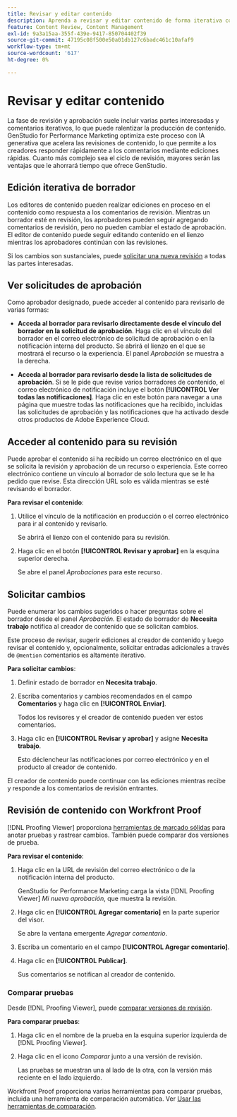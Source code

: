 ```yaml
---
title: Revisar y editar contenido
description: Aprenda a revisar y editar contenido de forma iterativa con Adobe GenStudio for Performance Marketing.
feature: Content Review, Content Management
exl-id: 9a3a15aa-355f-439e-9417-850704402f39
source-git-commit: 47195c08f500e50a01db127c6badc461c10afaf9
workflow-type: tm+mt
source-wordcount: '617'
ht-degree: 0%

---
```


# Revisar y editar contenido

La fase de revisión y aprobación suele incluir varias partes interesadas y comentarios iterativos, lo que puede ralentizar la producción de contenido. GenStudio for Performance Marketing optimiza este proceso con IA generativa que acelera las revisiones de contenido, lo que permite a los creadores responder rápidamente a los comentarios mediante ediciones rápidas. Cuanto más complejo sea el ciclo de revisión, mayores serán las ventajas que le ahorrará tiempo que ofrece GenStudio.

## Edición iterativa de borrador

Los editores de contenido pueden realizar ediciones en proceso en el contenido como respuesta a los comentarios de revisión. Mientras un borrador esté en revisión, los aprobadores pueden seguir agregando comentarios de revisión, pero no pueden cambiar el estado de aprobación. El editor de contenido puede seguir editando contenido en el lienzo mientras los aprobadores continúan con las revisiones.

Si los cambios son sustanciales, puede [solicitar una nueva revisión](/help/user-guide/approvals/request-review.md#request-new-approval) a todas las partes interesadas.

## Ver solicitudes de aprobación

Como aprobador designado, puede acceder al contenido para revisarlo de varias formas:

* **Acceda al borrador para revisarlo directamente desde el vínculo del borrador en la solicitud de aprobación**. Haga clic en el vínculo del borrador en el correo electrónico de solicitud de aprobación o en la notificación interna del producto. Se abrirá el lienzo en el que se mostrará el recurso o la experiencia. El panel _Aprobación_ se muestra a la derecha.

* **Acceda al borrador para revisarlo desde la lista de solicitudes de aprobación**. Si se le pide que revise varios borradores de contenido, el correo electrónico de notificación incluye el botón **[!UICONTROL Ver todas las notificaciones]**. Haga clic en este botón para navegar a una página que muestre todas las notificaciones que ha recibido, incluidas las solicitudes de aprobación y las notificaciones que ha activado desde otros productos de Adobe Experience Cloud.

## Acceder al contenido para su revisión

Puede aprobar el contenido si ha recibido un correo electrónico en el que se solicita la revisión y aprobación de un recurso o experiencia. Este correo electrónico contiene un vínculo al borrador de solo lectura que se le ha pedido que revise. Esta dirección URL solo es válida mientras se esté revisando el borrador.

**Para revisar el contenido**:

1. Utilice el vínculo de la notificación en producción o el correo electrónico para ir al contenido y revisarlo.

   Se abrirá el lienzo con el contenido para su revisión.

1. Haga clic en el botón **[!UICONTROL Revisar y aprobar]** en la esquina superior derecha.

   Se abre el panel _Aprobaciones_ para este recurso.

## Solicitar cambios

Puede enumerar los cambios sugeridos o hacer preguntas sobre el borrador desde el panel _Aprobación_. El estado de borrador de **Necesita trabajo** notifica al creador de contenido que se solicitan cambios.

Este proceso de revisar, sugerir ediciones al creador de contenido y luego revisar el contenido y, opcionalmente, solicitar entradas adicionales a través de `@mention` comentarios es altamente iterativo.

**Para solicitar cambios**:

1. Definir estado de borrador en **Necesita trabajo**.

1. Escriba comentarios y cambios recomendados en el campo **Comentarios** y haga clic en **[!UICONTROL Enviar]**.

   Todos los revisores y el creador de contenido pueden ver estos comentarios.

1. Haga clic en **[!UICONTROL Revisar y aprobar]** y asigne **Necesita trabajo**.

   Esto déclencheur las notificaciones por correo electrónico y en el producto al creador de contenido.

El creador de contenido puede continuar con las ediciones mientras recibe y responde a los comentarios de revisión entrantes.

## Revisión de contenido con Workfront Proof

[!DNL Proofing Viewer] proporciona [herramientas de marcado sólidas](https://experienceleague.adobe.com/es/docs/workfront/using/review-and-approve-work/proofing/review-proofs-in-workfront/comment-on-a-proof/comment-on-proof-1) para anotar pruebas y rastrear cambios. También puede comparar dos versiones de prueba.

**Para revisar el contenido**:

1. Haga clic en la URL de revisión del correo electrónico o de la notificación interna del producto.

   GenStudio for Performance Marketing carga la vista [!DNL Proofing Viewer] _Mi nueva aprobación_, que muestra la revisión.

1. Haga clic en **[!UICONTROL Agregar comentario]** en la parte superior del visor.

   Se abre la ventana emergente _Agregar comentario_.

1. Escriba un comentario en el campo **[!UICONTROL Agregar comentario]**.

1. Haga clic en **[!UICONTROL Publicar]**.

   Sus comentarios se notifican al creador de contenido.

### Comparar pruebas

Desde [!DNL Proofing Viewer], puede [comparar versiones de revisión](https://experienceleague.adobe.com/es/docs/workfront/using/workfront-proof/work-with-proofs-in-wf-proof/review-proofs-web-proofing-viewer/compare-proofs).

**Para comparar pruebas**:

1. Haga clic en el nombre de la prueba en la esquina superior izquierda de [!DNL Proofing Viewer].

1. Haga clic en el icono _Comparar_ junto a una versión de revisión.

   Las pruebas se muestran una al lado de la otra, con la versión más reciente en el lado izquierdo.

Workfront Proof proporciona varias herramientas para comparar pruebas, incluida una herramienta de comparación automática. Ver [Usar las herramientas de comparación](https://experienceleague.adobe.com/es/docs/workfront/using/workfront-proof/work-with-proofs-in-wf-proof/review-proofs-web-proofing-viewer/compare-proofs#use-the-compare-tools).
